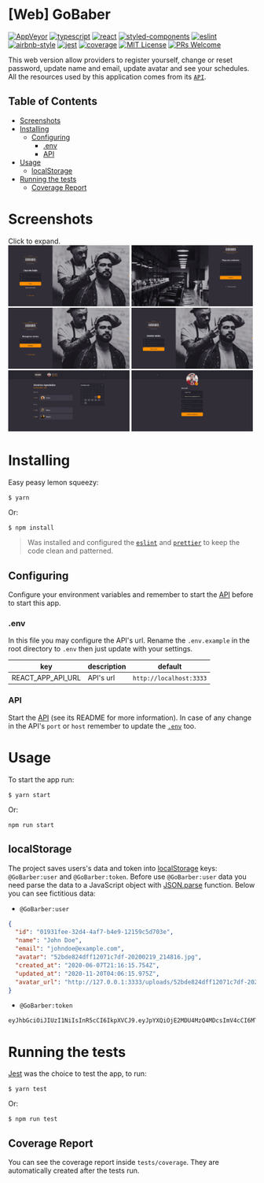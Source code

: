 # [Web] GoBaber
[![AppVeyor](https://img.shields.io/appveyor/build/diegovictor/gobarber-web?logo=appveyor&style=flat-square)](https://ci.appveyor.com/project/DiegoVictor/gobarber-web)
[![typescript](https://img.shields.io/badge/typescript-5.1.6-3178c6?style=flat-square&logo=typescript)](https://www.typescriptlang.org/)
[![react](https://img.shields.io/badge/reactjs-18.2.0-61dafb?style=flat-square&logo=react)](https://reactjs.org/)
[![styled-components](https://img.shields.io/badge/styled_components-6.0.2-db7b86?style=flat-square&logo=styled-components)](https://styled-components.com/)
[![eslint](https://img.shields.io/badge/eslint-8.44.0-4b32c3?style=flat-square&logo=eslint)](https://eslint.org/)
[![airbnb-style](https://flat.badgen.net/badge/style-guide/airbnb/ff5a5f?icon=airbnb)](https://github.com/airbnb/javascript)
[![jest](https://img.shields.io/badge/jest-29.6.0-brightgreen?style=flat-square&logo=jest)](https://jestjs.io/)
[![coverage](https://img.shields.io/codecov/c/gh/DiegoVictor/gobarber-web?logo=codecov&style=flat-square)](https://codecov.io/gh/DiegoVictor/gobarber-web)
[![MIT License](https://img.shields.io/badge/license-MIT-green?style=flat-square)](https://raw.githubusercontent.com/DiegoVictor/gobarber-web/main/LICENSE)
[![PRs Welcome](https://img.shields.io/badge/PRs-welcome-brightgreen.svg?style=flat-square)](http://makeapullrequest.com)

This web version allow providers to register yourself, change or reset password, update name and email, update avatar and see your schedules. All the resources used by this application comes from its [`API`](https://github.com/DiegoVictor/gobarber-api).

## Table of Contents
* [Screenshots](#screenshots)
* [Installing](#installing)
  * [Configuring](#configuring)
    * [.env](#env)
    * [API](#api)
* [Usage](#usage)
  * [localStorage](#localstorage)
* [Running the tests](#running-the-tests)
  * [Coverage Report](#coverage-report)

# Screenshots
Click to expand.<br>
<img src="https://raw.githubusercontent.com/DiegoVictor/gobarber-web/main/screenshots/login.png" width="49%"/>
<img src="https://raw.githubusercontent.com/DiegoVictor/gobarber-web/main/screenshots/signup.png" width="49%"/>
<img src="https://raw.githubusercontent.com/DiegoVictor/gobarber-web/main/screenshots/forgot.png" width="49%"/>
<img src="https://raw.githubusercontent.com/DiegoVictor/gobarber-web/main/screenshots/reset.png" width="49%"/>
<img src="https://raw.githubusercontent.com/DiegoVictor/gobarber-web/main/screenshots/dashboard.png" width="49%"/>
<img src="https://raw.githubusercontent.com/DiegoVictor/gobarber-web/main/screenshots/profile.png" width="49%"/>

# Installing
Easy peasy lemon squeezy:
```
$ yarn
```
Or:
```
$ npm install
```
> Was installed and configured the [`eslint`](https://eslint.org/) and [`prettier`](https://prettier.io/) to keep the code clean and patterned.

## Configuring
Configure your environment variables and remember to start the [API](https://github.com/DiegoVictor/gobarber-api) before to start this app.

### .env
In this file you may configure the API's url. Rename the `.env.example` in the root directory to `.env` then just update with your settings.

key|description|default
---|---|---
REACT_APP_API_URL|API's url|`http://localhost:3333`

### API
Start the [API](https://github.com/DiegoVictor/gobarber-api) (see its README for more information). In case of any change in the API's `port` or `host` remember to update the [`.env`](#env) too.

# Usage
To start the app run:
```
$ yarn start
```
Or:
```
npm run start
```

## localStorage
The project saves users's data and token into [localStorage](https://developer.mozilla.org/en-US/docs/Web/API/Window/localStorage) keys: `@GoBarber:user` and `@GoBarber:token`. Before use `@GoBarber:user` data you need parse the data to a JavaScript object with [JSON.parse](https://developer.mozilla.org/en-US/docs/Web/JavaScript/Reference/Global_Objects/JSON/parse) function. Below you can see fictitious data:

* `@GoBarber:user`
```json
{
  "id": "01931fee-32d4-4af7-b4e9-12159c5d703e",
  "name": "John Doe",
  "email": "johndoe@example.com",
  "avatar": "52bde824dff12071c7df-20200219_214816.jpg",
  "created_at": "2020-06-07T21:16:15.754Z",
  "updated_at": "2020-11-20T04:06:15.975Z",
  "avatar_url": "http://127.0.0.1:3333/uploads/52bde824dff12071c7df-20200219_214816.jpg"
}
```

* `@GoBarber:token`
```
eyJhbGciOiJIUzI1NiIsInR5cCI6IkpXVCJ9.eyJpYXQiOjE2MDU4MzQ4MDcsImV4cCI6MTYwNTkyMTIwNywic3ViIjoiMDE5MzFmZWUtMzJkNC00YWY3LWI0ZTktMTIxNTljNWQ3MDNlIn0.uzMK3TufipdyIrKxqakOhJtNF3VH7zkHPAfjTUae2q8
```

# Running the tests
[Jest](https://jestjs.io) was the choice to test the app, to run:
```
$ yarn test
```
Or:
```
$ npm run test
```

## Coverage Report
You can see the coverage report inside `tests/coverage`. They are automatically created after the tests run.
